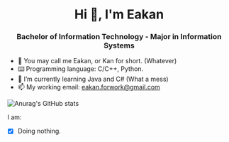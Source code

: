 <h1 align="center">Hi 👋, I'm Eakan</h1>
<h3 align="center">Bachelor of Information Technology - Major in Information Systems</h3>

- 👯 You may call me Eakan, or Kan for short. (Whatever)
- ⌨️ Programming language: C/C++, Python.
- 🌱 I’m currently learning Java and C# (What a mess)
- 📫 My working email: eakan.forwork@gmail.com

![Anurag's GitHub stats](https://github-readme-stats.vercel.app/api?username=Eakan-Git&count_private=true&show_icons=true&theme=radical)

I am:
- [x] Doing nothing.
